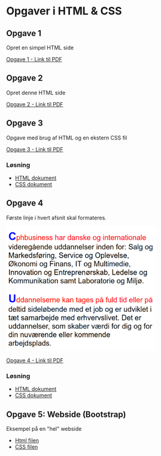 # Opgaver i HTML & CSS

## Opgave 1
Opret en simpel HTML side

[Opgave 1 - Link til PDF](./Opgave_1.pdf)

## Opgave 2
Opret denne HTML side

[Opgave 2 - Link til PDF](./Opgave_2.pdf)

## Opgave 3
Opgave med brug af HTML og en ekstern CSS fil

[Opgave 3 - Link til PDF](./Opgave_3.pdf)

### Løsning
- [HTML dokument](./opgave_3.html)
- [CSS dokument](./opg3_css.css)

## Opgave 4
Første linje i hvert afsnit skal formateres.

<img src="./opgave_4.png" width="400">

[Opgave 4 - Link til PDF](./Opgave_4.pdf)

### Løsning
- [HTML dokument](./opgave_4.html)
- [CSS dokument](./opg4_css.css)

## Opgave 5: Webside (Bootstrap)
Eksempel på en "hel" webside

- [Html filen](./web2.html)
- [CSS filen](./web2.css)